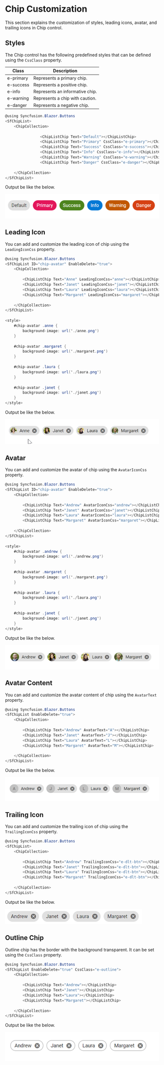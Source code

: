 # Chip Customization

This section explains the customization of styles, leading icons, avatar, and trailing icons in Chip control.

## Styles

The Chip control has the following predefined styles that can be defined using the `CssClass` property.

| Class | Description |
| -------- | -------- |
| e-primary | Represents a primary chip. |
| e-success | Represents a positive chip. |
| e-info |  Represents an informative chip. |
| e-warning | Represents a chip with caution. |
| e-danger | Represents a negative chip. |

```csharp
@using Syncfusion.Blazor.Buttons
<SfChipList>
    <ChipCollection>

                <ChipListChip Text="Default"></ChipListChip>
                <ChipListChip Text="Primary" CssClass="e-primary"></ChipListChip>
                <ChipListChip Text="Success" CssClass="e-success"></ChipListChip>
                <ChipListChip Text="Info" CssClass="e-info"></ChipListChip>
                <ChipListChip Text="Warning" CssClass="e-warning"></ChipListChip>
                <ChipListChip Text="Danger" CssClass="e-danger"></ChipListChip>

    </ChipCollection>
</SfChipList>

```

Output be like the below.

![Chip Styles](./images/styleChip.png)

## Leading Icon

You can add and customize the leading icon of chip using the `LeadingIconCss` property.

```csharp
@using Syncfusion.Blazor.Buttons
<SfChipList ID="chip-avatar" EnableDelete="true">
    <ChipCollection>

        <ChipListChip Text="Anne" LeadingIconCss="anne"></ChipListChip>
        <ChipListChip Text="Janet" LeadingIconCss="janet"></ChipListChip>
        <ChipListChip Text="Laura" LeadingIconCss="laura"></ChipListChip>
        <ChipListChip Text="Margaret" LeadingIconCss="margaret"></ChipListChip>

    </ChipCollection>
</SfChipList>

<style>
    #chip-avatar .anne {
        background-image: url('./anne.png')
    }

    #chip-avatar .margaret {
        background-image: url('./margaret.png')
    }

    #chip-avatar .laura {
        background-image: url('./laura.png')
    }

    #chip-avatar .janet {
        background-image: url('./janet.png')
    }
</style>

```

Output be like the below.

![Chip LeadingIcon](./images/leadingIcon.gif)

## Avatar

You can add and customize the avatar of chip using the `AvatarIconCss` property.

```csharp
@using Syncfusion.Blazor.Buttons
<SfChipList ID="chip-avatar" EnableDelete="true">
    <ChipCollection>

        <ChipListChip Text="Andrew" AvatarIconCss="andrew"></ChipListChip>
        <ChipListChip Text="Janet" AvatarIconCss="janet"></ChipListChip>
        <ChipListChip Text="Laura" AvatarIconCss="laura"></ChipListChip>
        <ChipListChip Text="Margaret" AvatarIconCss="margaret"></ChipListChip>

    </ChipCollection>
</SfChipList>

<style>
    #chip-avatar .andrew {
        background-image: url('./andrew.png')
    }

    #chip-avatar .margaret {
        background-image: url('./margaret.png')
    }

    #chip-avatar .laura {
        background-image: url('./laura.png')
    }

    #chip-avatar .janet {
        background-image: url('./janet.png')
    }
</style>

```

Output be like the below.

![Chip Avatar Icon](./images/avatar.gif)

## Avatar Content

You can add and customize the avatar content of chip using the `AvatarText` property.

```csharp
@using Syncfusion.Blazor.Buttons
<SfChipList EnableDelete="true">
    <ChipCollection>

        <ChipListChip Text="Andrew" AvatarText="A"></ChipListChip>
        <ChipListChip Text="Janet" AvatarText="J"></ChipListChip>
        <ChipListChip Text="Laura" AvatarText="L"></ChipListChip>
        <ChipListChip Text="Margaret" AvatarText="M"></ChipListChip>

    </ChipCollection>
</SfChipList>

```

Output be like the below.

![Chip Avatar Text](./images/avatarcontent.gif)

## Trailing Icon

You can add and customize the trailing icon of chip using the `TrailingIconCss` property.

```csharp
@using Syncfusion.Blazor.Buttons
<SfChipList>
    <ChipCollection>

        <ChipListChip Text="Andrew" TrailingIconCss="e-dlt-btn"></ChipListChip>
        <ChipListChip Text="Janet" TrailingIconCss="e-dlt-btn"></ChipListChip>
        <ChipListChip Text="Laura" TrailingIconCss="e-dlt-btn"></ChipListChip>
        <ChipListChip Text="Margaret" TrailingIconCss="e-dlt-btn"></ChipListChip>

    </ChipCollection>
</SfChipList>

```

Output be like the below.

![Chip TrailingIcon](./images/trailingIcon.png)

## Outline Chip

Outline chip has the border with the background transparent. It can be set using the `CssClass` property.

```csharp
@using Syncfusion.Blazor.Buttons
<SfChipList EnableDelete="true" CssClass="e-outline">
    <ChipCollection>

        <ChipListChip Text="Andrew"></ChipListChip>
        <ChipListChip Text="Janet"></ChipListChip>
        <ChipListChip Text="Laura"></ChipListChip>
        <ChipListChip Text="Margaret"></ChipListChip>

    </ChipCollection>
</SfChipList>

```

Output be like the below.

![Chip Outline](./images/outlinechip.gif)
